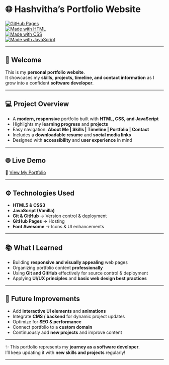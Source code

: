 # 🌐 Hashvitha’s Portfolio Website  

[![GitHub Pages](https://img.shields.io/badge/Live-Demo-blue?style=for-the-badge&logo=github)](#)  
[![Made with HTML](https://img.shields.io/badge/Code-HTML5-orange?style=for-the-badge&logo=html5)](#)  
[![Made with CSS](https://img.shields.io/badge/Code-CSS3-blue?style=for-the-badge&logo=css3)](#)  
[![Made with JavaScript](https://img.shields.io/badge/Code-JavaScript-yellow?style=for-the-badge&logo=javascript)](#)  

---

## 👋 Welcome  
This is my **personal portfolio website**.  
It showcases my **skills, projects, timeline, and contact information** as I grow into a confident **software developer**.  

---

## 💻 Project Overview  
- A **modern, responsive** portfolio built with **HTML, CSS, and JavaScript**  
- Highlights my **learning progress** and **projects**  
- Easy navigation: **About Me | Skills | Timeline | Portfolio | Contact**  
- Includes a **downloadable resume** and **social media links**  
- Designed with **accessibility** and **user experience** in mind  

---

## 🌐 Live Demo  
🔗 [View My Portfolio](https://hashvim.github.io/my_portfolio/)  

---

## ⚙ Technologies Used  
- **HTML5 & CSS3**  
- **JavaScript (Vanilla)**  
- **Git & GitHub** → Version control & deployment  
- **GitHub Pages** → Hosting  
- **Font Awesome** → Icons & UI enhancements  

---

## 📚 What I Learned  
- Building **responsive and visually appealing** web pages  
- Organizing portfolio content **professionally**  
- Using **Git and GitHub** effectively for source control & deployment  
- Applying **UI/UX principles** and **basic web design best practices**  

---

## 🚀 Future Improvements  
- Add **interactive UI elements** and **animations**  
- Integrate **CMS / backend** for dynamic project updates  
- Optimize for **SEO & performance**  
- Connect portfolio to a **custom domain**  
- Continuously add **new projects** and improve content  

---

✨ This portfolio represents my **journey as a software developer**.  
I’ll keep updating it with **new skills and projects** regularly!  

---
